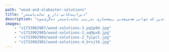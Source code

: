 ```yaml
---
path: "wood-and-alabaster-solutions"
title: "دیزاینەکانی دار و ئەلەباستەر"
description: "تیمەکانی ئێمە تەکنیکی پێشکەوتووی چارەسەرکردنی دار و پیشەسازی وردبینی بەکاردەهێنن بۆ بەرهەمهێنانی پارچەی جوانی ئیلهام وەرگیراو لە ئەلەباستەر کە نرخی گونجاو لەگەڵ کوالێتی جوانی بەرز تێکەڵ دەکات. ئێمە پسپۆڕین لە دروستکردنی بەشە تەلارسازییەکان، دیکۆری ماڵ و پڕۆژە تایبەتەکان، وێنەی داری زۆر ڕاستەقینە دروست دەکەین کە جوانی هەمیشەیی پیشەسازی نەریتی ئەلەباستەر دەگرێتەوە."
images:
    - "v1733902907/wood-solutions-3_pq1p9d.jpg"
    - "v1733902905/wood-solutions-1_oq9px8.jpg"
    - "v1733902904/wood-solutions-2_fyipcl.jpg"
    - "v1733902902/wood-solutions-4_brxjt6.jpg"
---
```

